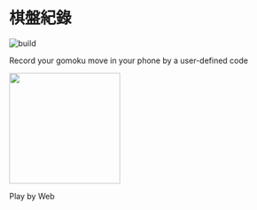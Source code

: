 # 棋盤紀錄
![build](https://github.com/easylive1989/LittleFlowerApp/actions/workflows/build.yml/badge.svg)

Record your gomoku move in your phone by a user-defined code

<a href='https://play.google.com/store/apps/details?id=com.paulwu.little_flower_app&hl=zh-hk'><img src='https://play.google.com/intl/en_us/badges/static/images/badges/en_badge_web_generic.png' width="200"/></a>

<a herf='https://easylive1989.github.io/little_flower_app'>Play by Web</a>